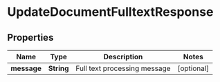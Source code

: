 

# UpdateDocumentFulltextResponse


## Properties

| Name | Type | Description | Notes |
|------------ | ------------- | ------------- | -------------|
|**message** | **String** | Full text processing message |  [optional] |



